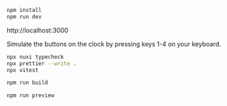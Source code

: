 ```bash
npm install
npm run dev
```

http://localhost:3000

Simulate the buttons on the clock by pressing keys 1-4 on your keyboard.

```bash
npx nuxi typecheck
npx prettier --write .
npx vitest
```

```bash
npm run build
```

```bash
npm run preview
```

